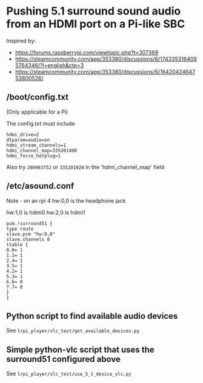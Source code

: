# Pushing 5.1 surround sound audio from an HDMI port on a Pi-like SBC

Inspired by:

- https://forums.raspberrypi.com/viewtopic.php?t=307369
- https://steamcommunity.com/app/353380/discussions/6/1743353164095764346/?l=english&ctp=3
- https://steamcommunity.com/app/353380/discussions/6/1642042464753800526/

## /boot/config.txt

(Only applicable for a Pi)

The config.txt must include

```
hdmi_drive=2
dtparam=audio=on
hdmi_stream_channels=1
hdmi_channel_map=335201480
hdmi_force_hotplug=1
```

Also try `200983752` or `335201928` in the 'hdmi_channel_map' field

## /etc/asound.conf

Note - on an rpi 4 hw:0,0 is the headphone jack

hw:1,0 is hdmi0
hw:2,0 is hdmi1

```
pcm.!surround51 {
type route
slave.pcm "hw:0,0"
slave.channels 8
ttable {
0.0= 1
1.1= 1
2.4= 1
3.5= 1
4.2= 1
5.3= 1
6.6= 0
7.7= 0
}
}
```

## Python script to find available audio devices

See `lrpi_player/vlc_test/get_available_devices.py`

## Simple python-vlc script that uses the surround51 configured above

See `lrpi_player/vlc_test/use_5_1_device_vlc.py`
